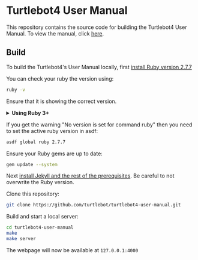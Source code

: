 # Turtlebot4 User Manual

This repository contains the source code for building the Turtlebot4 User Manual. To view the manual, click [here](https://turtlebot.github.io/turtlebot4-user-manual/).

## Build

To build the Turtlebot4's User Manual locally, first [install Ruby version 2.7.7](https://gorails.com/setup/ubuntu/22.04)

You can check your ruby the version using:
```bash
ruby -v
```
Ensure that it is showing the correct version.

<p>
<details>
    <summary><b>Using Ruby 3+</b></summary>
    Ruby 3+ isn't recommended due to [this issue](https://talk.jekyllrb.com/t/error-no-implicit-conversion-of-hash-into-integer/5890/2). Unfortunately, Ruby 3+ is required for `sass-converter` to be installed; a dependency of jekyll. If you don't want to (or can't) juggle multiple Ruby versions, you can run this patch to fix Ruby 3+ such that it works with Github Pages.

```shell
sudo sed -i.bak 's/, kwd/, **kwd/' $(gem which pathutil)
```
</details>
</p>

If you get the warning "No version is set for command ruby" then you need to set the active ruby version in asdf:
```bash
asdf global ruby 2.7.7
```
Ensure your Ruby gems are up to date:
```bash
gem update --system
```

Next [install Jekyll and the rest of the prerequisites](https://jekyllrb.com/docs/). Be careful to not overwrite the Ruby version. 

Clone this repository:

```bash
git clone https://github.com/turtlebot/turtlebot4-user-manual.git
```

Build and start a local server:

```bash
cd turtlebot4-user-manual
make
make server
```

The webpage will now be available at `127.0.0.1:4000`
